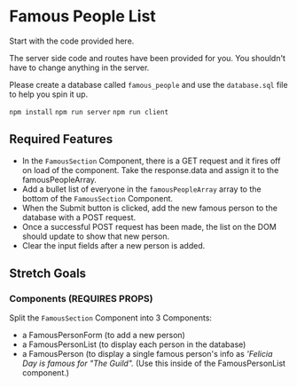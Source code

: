 # Famous People List

Start with the code provided here. 

The server side code and routes have been provided for you. You shouldn't have to change anything in the server.

Please create a database called `famous_people` and use the `database.sql` file to help you spin it up.

```npm install```
```npm run server```
```npm run client```


## Required Features

- In the `FamousSection` Component, there is a GET request and it fires off on load of the component. Take the response.data and assign it to the famousPeopleArray.
- Add a bullet list of everyone in the `famousPeopleArray` array to the bottom of the `FamousSection` Component.
- When the Submit button is clicked, add the new famous person to the database with a POST request.
- Once a successful POST request has been made, the list on the DOM should update to show that new person.
- Clear the input fields after a new person is added.

## Stretch Goals

### Components (REQUIRES PROPS)

Split the `FamousSection` Component into 3 Components:

- a FamousPersonForm (to add a new person)
- a FamousPersonList (to display each person in the database)
- a FamousPerson (to display a single famous person's info as *'Felicia Day is famous for "The Guild".* (Use this inside of the FamousPersonList component.)

